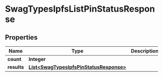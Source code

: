 
# SwagTypesIpfsListPinStatusResponse

## Properties
Name | Type | Description | Notes
------------ | ------------- | ------------- | -------------
**count** | **Integer** |  |  [optional]
**results** | [**List&lt;SwagTypesIpfsPinStatusResponse&gt;**](SwagTypesIpfsPinStatusResponse.md) |  |  [optional]




